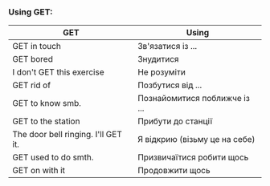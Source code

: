 ﻿
### Using GET:

|               GET                   |     Using    |
| ----------------------------------- | ------------ |
| GET in touch                        | Зв'язатися із ... |
| GET bored                           | Знудитися |
| I don't GET this exercise           | Не розуміти |
| GET rid of                          | Позбутися від ... |
| GET to know smb.                    | Познайомитися поближче із ... |
| GET to the station                  | Прибути до станції |
| The door bell ringing. I'll GET it. | Я відкрию (візьму це на себе) |
| GET used to do smth.                | Призвичаїтися робити щось |
| GET on with it                      | Продовжити щось |
